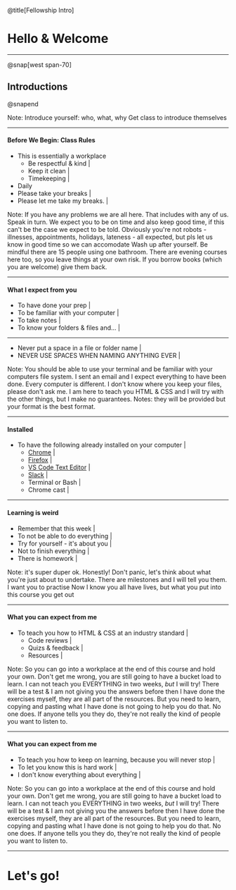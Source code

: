 @title[Fellowship Intro]

# Hello & Welcome

---

@snap[west span-70]
## Introductions
@snapend

Note:
Introduce yourself: who, what, why
Get class to introduce themselves


---

#### Before We Begin: Class Rules

- This is essentially a workplace
	- Be respectful & kind |
	- Keep it clean |
	- Timekeeping |
- Daily
- Please take your breaks |
- Please let me take my breaks. |


Note:
If you have any problems we are all here. That includes with any of us. Speak in turn.
We expect you to be on time and also keep good time, if this can't be the case we expect to be told. Obviously you're not robots - illnesses, appointments, holidays, lateness - all expected, but pls let us know in good time so we can accomodate
Wash up after yourself. Be mindful there are 15 people using one bathroom. There are evening courses here too, so you leave things at your own risk. If you borrow books (which you are welcome) give them back.

---

#### What I expect from you

- To have done your prep |
- To be familiar with your computer |
- To take notes |
- To know your folders & files and... |

---

- Never put a space in a file or folder name |
- NEVER USE SPACES WHEN NAMING ANYTHING EVER |

Note:
You should be able to use your terminal and be familiar with your computers file system. I sent an email and I expect everything to have been done.
Every computer is different. I don't know where you keep your files, please don't ask me. I am here to teach you HTML & CSS and I will try with the other things, but I make no guarantees.
Notes: they will be provided but your format is the best format.

---

#### Installed

- To have the following already installed on your computer |
	- [Chrome](https://www.google.com/chrome/browser/desktop/index.html) |
	- [Firefox](https://www.mozilla.org/en-US/firefox/new/) |
	- [VS Code Text Editor](https://code.visualstudio.com/) |
	- [Slack](https://slack.com/download) |
	- Terminal or Bash |
	- Chrome cast |

---

#### Learning is weird

- Remember that this week |
- To not be able to do everything |
- Try for yourself - it's about you |
- Not to finish everything |
- There is homework |

Note:
it's super duper ok. Honestly! Don't panic, let's think about what you're just about to undertake.
There are milestones and I will tell you them. I want you to practise
Now I know you all have lives, but what you put into this course you get out

---

#### What you can expect from me

- To teach you how to HTML & CSS at an industry standard |
	- Code reviews |
	- Quizs & feedback |
	- Resources |

Note:
So you can go into a workplace at the end of this course and hold your own. Don't get me wrong, you are still going to have a bucket load to learn. I can not teach you EVERYTHING in two weeks, _but_ I will try!
There will be a test & I am not giving you the answers before then
I have done the exercises myself, they are all part of the resources. But you need to learn, copying and pasting what I have done is not going to help you do that.
No one does. If anyone tells you they do, they're not really the kind of people you want to listen to.

---

#### What you can expect from me

- To teach you how to keep on learning, because you will never stop |
- To let you know this is hard work |
- I don't know everything about everything |

Note:
So you can go into a workplace at the end of this course and hold your own. Don't get me wrong, you are still going to have a bucket load to learn. I can not teach you EVERYTHING in two weeks, _but_ I will try!
There will be a test & I am not giving you the answers before then
I have done the exercises myself, they are all part of the resources. But you need to learn, copying and pasting what I have done is not going to help you do that.
No one does. If anyone tells you they do, they're not really the kind of people you want to listen to.

---

# Let's go!



